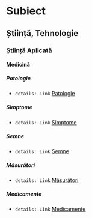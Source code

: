 # Subiect
## Știință, Tehnologie
### Știință Aplicată
#### Medicină
##### Patologie
+ ```details: Link``` [Patologie](md.html?check=true&url=subject/data/ron/patologie.md)
##### Simptome
+ ```details: Link``` [Simptome](md.html?check=true&url=subject/data/ron/simptome.md)
##### Semne
+ ```details: Link``` [Semne](md.html?check=true&url=subject/data/ron/semne.md)
##### Măsurători
+ ```details: Link``` [Măsurători](md.html?check=true&url=subject/data/ron/măsurători.md)
##### Medicamente
+ ```details: Link``` [Medicamente](md.html?check=true&url=subject/data/ron/medicamente.md)
